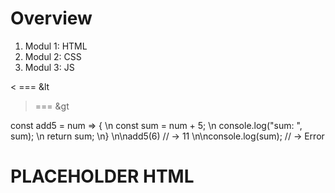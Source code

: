 # Overview

1. Modul 1: HTML
2. Modul 2: CSS
3. Modul 3: JS

< === &lt
> === &gt

const add5 = num => { \n    const sum = num + 5; \n    console.log("sum: ", sum); \n    return sum; \n} \n\nadd5(6) // -> 11 \n\nconsole.log(sum); // -> Error

# PLACEHOLDER HTML

